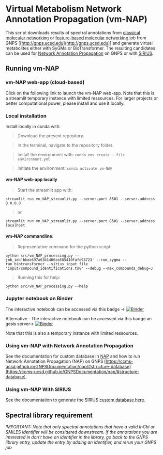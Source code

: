 # Virtual Metabolism Network Annotation Propagation (vm-NAP)

This script downloads results of spectral annotations from [classical molecular networking](https://ccms-ucsd.github.io/GNPSDocumentation/networking/) or [feature-based molecular networking ](https://ccms-ucsd.github.io/GNPSDocumentation/featurebasedmolecularnetworking/)job from GNPS [[http://gnps.ucsd.edu](http://gnps.ucsd.edu)] and generate virtual metabolites either with SyGMa or BioTransformer. The resulting candidates can be used for [Network Annotation Propagation](https://ccms-ucsd.github.io/GNPSDocumentation/nap/) on GNPS or with [SIRIUS](https://boecker-lab.github.io/docs.sirius.github.io/install/).


## Running vm-NAP

### vm-NAP web-app (cloud-based)

Click on the following link to launch the vm-NAP web-app. 
Note that this is a streamlit temporary instance with limited ressources. For larger projects or better computational power, please install and use it locally.


### Local installation

Install locally in conda with:

>Download the present repository.

>In the terminal, navigate to the repository folder.

> Install the environment with:
`conda env create --file environment.yml`

> Initiate the environment:
`conda activate vm-NAP`

#### vm-NAP web-app locally

> Start the streamlit app with:

```
streamlit run vm_NAP_streamlit.py --server.port 8501 --server.address 0.0.0.0
```
> or

```
streamlit run vm_NAP_streamlit.py --server.port 8501 --server.address localhost
```

#### vm-NAP commandline:

> Representative command for the python script:

```
python src/vm_NAP_processing.py --job_id='bbee697a63b1400ea585410fafc95723' --run_sygma --run_biotransformer --sirius_input_file 'input/compound_identifications.tsv' --debug --max_compounds_debug=3
```

> Running this for help:

```
python src/vm_NAP_processing.py --help
```


### Jupyter notebook on Binder
The interactive notebook can be accessed via this badge -> [![Binder](https://mybinder.org/badge_logo.svg)](https://mybinder.org/v2/gh/lfnothias/vm-NAP/main?urlpath=lab/tree/2401_vm-NAP-demo-notebook.ipynb)

Alternative - The interactive notebook can be accessed via this badge an gesis server-> [![Binder](https://mybinder.org/badge_logo.svg)](https://notebooks.gesis.org/binder/v2/gh/lfnothias/vm-NAP/main?urlpath=lab/tree/home/jovyan/2401_vm-NAP-demo-notebook.ipynb)

Note that this is also a temporary instance with limited ressources.
### Using vm-NAP with Network Annotation Propagation

See the documentation for custom database in [NAP](https://ccms-ucsd.github.io/GNPSDocumentation/nap/#structure-database) and how to run Network Annotation Propagation (NAP) on GNPS [https://ccms-ucsd.github.io/GNPSDocumentation/nap/#structure-database](https://ccms-ucsd.github.io/GNPSDocumentation/nap/#structure-database).

### Using vm-NAP With SIRIUS

See the documentation to generate the SIRIUS [custom database here](https://boecker-lab.github.io/docs.sirius.github.io/cli-standalone/#custom-database-tool).

## Spectral library requirement

*IMPORTANT: Note that only spectral annotations that have a valid InChI or SMILES identifier will be considered downstream. If the annotations you are interested in don't have an identifier in the library, go back to the GNPS library entry, update the entry by adding an identifier, and rerun your GNPS job*
